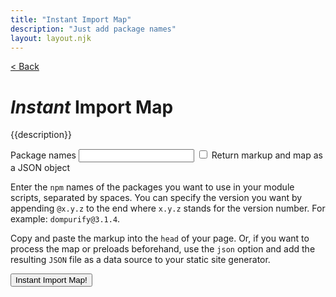 ```yaml
---
title: "Instant Import Map"
description: "Just add package names"
layout: layout.njk
---
```


<div class="InstantMap">

<a href="/" class="InstantMap-nav">&lt; Back</a>

<h1 id="site-InstantMap" class="InstantMap-heading"><em>Instant</em> <span class="InstantMap-main">Import Map</span></h1>

<p class="InstantMap-description">{{description}}</p>

</div>

<form action="/process/" method="get" class="Form">

<div><label class="FormLabel" for="specifiers">
		Package names
		<input name="specifiers" value="" type="text" id="specifiers" aria-describedby="input-description">
	</label>

<label class="FormLabel">
	<input name="json" type="checkbox" id="json-input"> <span class="Form-checkbox-text">Return markup and map as a JSON object</span>
	</label></div>

<div id="input-description">

Enter the `npm` names of the packages you want to use in your module scripts, separated by spaces. You can specify the version you want by appending `@x.y.z` to the end where `x.y.z` stands for the version number. For example: `dompurify@3.1.4`.

</div>



Copy and paste the markup into the `head` of your page. Or, if you want to process the map or preloads beforehand, use the `json` option and add the resulting `JSON` file as a data source to your static site generator.

<button>Instant Import Map!</button>

</form>


